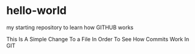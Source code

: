 # hello-world
my starting repository to learn how GITHUB works

This Is A Simple Change To a File In Order To See How Commits Work In GIT
